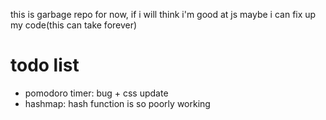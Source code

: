 this is garbage repo for now, if i will think i'm good at js maybe i can fix up my code(this can take forever)

# todo list
- pomodoro timer: bug + css update
- hashmap: hash function is so poorly working


